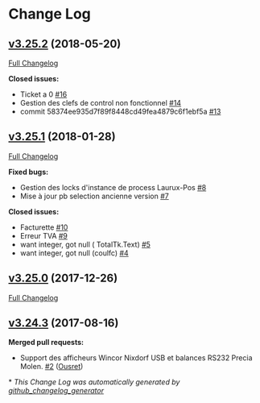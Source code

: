 # Change Log

## [v3.25.2](https://github.com/Laurux/Laurux-Pos/tree/v3.25.2) (2018-05-20)
[Full Changelog](https://github.com/Laurux/Laurux-Pos/compare/v3.25.1...v3.25.2)

**Closed issues:**

- Ticket a 0 [\#16](https://github.com/Laurux/Laurux-Pos/issues/16)
- Gestion des clefs de control non fonctionnel [\#14](https://github.com/Laurux/Laurux-Pos/issues/14)
- commit 58374ee935d7f89f8448cd49fea4879c6f1ebf5a [\#13](https://github.com/Laurux/Laurux-Pos/issues/13)

## [v3.25.1](https://github.com/Laurux/Laurux-Pos/tree/v3.25.1) (2018-01-28)
[Full Changelog](https://github.com/Laurux/Laurux-Pos/compare/v3.25.0...v3.25.1)

**Fixed bugs:**

- Gestion des locks d'instance de process Laurux-Pos [\#8](https://github.com/Laurux/Laurux-Pos/issues/8)
- Mise à jour pb selection ancienne version [\#7](https://github.com/Laurux/Laurux-Pos/issues/7)

**Closed issues:**

- Facturette [\#10](https://github.com/Laurux/Laurux-Pos/issues/10)
- Erreur TVA [\#9](https://github.com/Laurux/Laurux-Pos/issues/9)
-  want integer, got null \( TotalTk.Text\)  [\#5](https://github.com/Laurux/Laurux-Pos/issues/5)
- want integer, got null \(coulfc\) [\#4](https://github.com/Laurux/Laurux-Pos/issues/4)

## [v3.25.0](https://github.com/Laurux/Laurux-Pos/tree/v3.25.0) (2017-12-26)
[Full Changelog](https://github.com/Laurux/Laurux-Pos/compare/v3.24.3...v3.25.0)

## [v3.24.3](https://github.com/Laurux/Laurux-Pos/tree/v3.24.3) (2017-08-16)
**Merged pull requests:**

- Support des afficheurs Wincor Nixdorf USB et balances RS232 Precia Molen. [\#2](https://github.com/Laurux/Laurux-Pos/pull/2) ([Ousret](https://github.com/Ousret))



\* *This Change Log was automatically generated by [github_changelog_generator](https://github.com/skywinder/Github-Changelog-Generator)*
